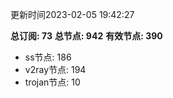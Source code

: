 更新时间2023-02-05 19:42:27

**总订阅: 73**
**总节点: 942**
**有效节点: 390**
- ss节点: 186
- v2ray节点: 194
- trojan节点: 10
